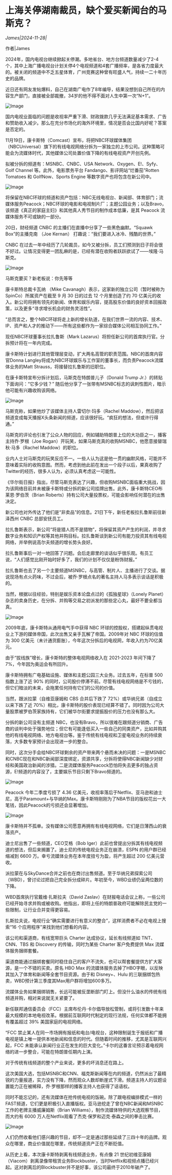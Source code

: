 # 上海关停湖南裁员，缺个爱买新闻台的马斯克？

*James|2024-11-28|*

作者|James

2024年，国内电视台继续掀起关停潮。多地省台、地方台频道数量减少了2-4个，其中上海广播电视台计划关停4个电视频道和4套广播频率，是各省力度最大的。被关闭的频道中不乏五星体育，广州竞赛这种曾有旺盛人气，持续一二十年历史的品牌。

近日还有网友发帖爆料，自己在湖南广电作了8年编导，结果没想到自己所在的内容生产部门，直接被全部裁撤，34岁的他不得不面对人生中第一次“N+1”。

![Image](https://p3-sign.toutiaoimg.com/tos-cn-i-6w9my0ksvp/1d61e49a78354f2b8351c26900987f82~tplv-tt-shrink:640:0.image?lk3s=06827d14&traceid=2024112817354101BA574E59ED9D1A5D2D&x-expires=2147483647&x-signature=kzAFztyJYk%2FunBiC5LSCFumGQ0o%3D)

国内电视业面临的问题是收视率严重下滑、财政拨款几乎无法满足基本需求、广告和赞助收入减少。那么在充分市场化的海外环境里，情况是否会比国内好呢？答案是否定的。

11月19日，康卡斯特（Comcast）宣布，将把NBC环球媒体集团（NBCUniversal）旗下的有线电视网络分拆为一家独立的上市公司。这种策略可能会为流媒体时代，其他媒体公司处置价值下降的有线电视资产开创先例。

拟被分拆的频道有：MSNBC、CNBC、USA Network、Oxygen、E!、Syfy、Golf Channel 等。此外，电影票务平台 Fandango、影评网站“烂番茄”Rotten Tomatoes 和 GolfNow、Sports Engine 等数字资产也将包含在新公司中。

![Image](https://p3-sign.toutiaoimg.com/tos-cn-i-6w9my0ksvp/ef95b20e75f74a07a9f6a531b6549e4b~tplv-tt-shrink:640:0.image?lk3s=06827d14&traceid=2024112817354101BA574E59ED9D1A5D2D&x-expires=2147483647&x-signature=qf6E9RatgEfTL3nhJB30LqHAWtY%3D)

将保留在NBC环球的频道和资产包括：NBC无线电视台、新闻部、体育部门；流媒体服务Peacock；NBC环球的电影和电视制片厂；主题公园业务；以及Bravo，该频道《真正的家庭主妇》和其他真人秀节目的制作成本低廉，是其 Peacock 流媒体服务不可或缺的一部分。

20日，财经频道 CNBC 的主播们在直播中分享了一些黑色幽默。“Squawk Box”的主播克南 （Joe Kernan） 打趣说：“我们要进入冰冷、残酷的世界。”

CNBC 在过去一年中经历了几轮裁员，如今又被分拆，员工们预测到日子将会很不好过。让情况变得更一团乱麻的是，已经有潜在收购者跃跃欲试了——埃隆·马斯克。

![Image](https://p3-sign.toutiaoimg.com/tos-cn-i-6w9my0ksvp/1a1170318be64b6b92842c677f8b075c~tplv-tt-shrink:640:0.image?lk3s=06827d14&traceid=2024112817354101BA574E59ED9D1A5D2D&x-expires=2147483647&x-signature=IlM5JFTfWbkQJclNtm25OcJBFxc%3D)

马斯克要买？新老板说：你先等等

康卡斯特总裁卡瓦纳 （Mike Cavanagh）表示，这家新的独立公司（暂时被称为 SpinCo）所属资产在截至 9 月 30 日的过去 12 个月里创造了约 70 亿美元的收入。新公司将拥有领先的新闻、体育和娱乐内容，提高股东价值的良好资本回报政策，以及更多“寻求增长机会的财务灵活性”。

“总而言之，整个NBC环球将走上新的增长轨道，在我们世界一流的内容、技术、IP、资产和人才的推动下——所有这些都作为一家综合媒体公司相互协同工作。”

现任NBC环球董事长拉扎鲁斯（Mark Lazarus）将担任新公司的首席执行官。分拆预计将在一年内完成。

康卡斯特计划进行其他管理层变动，扩大两名高管的职责范围。NBC的首席内容官Donna Langley将成为NBC环球娱乐与工作室的董事长，而负责Peacock流媒体业务的Matt Strauss，将接替拉扎鲁斯的旧职位。

在康卡斯特宣布分拆计划后，马斯克在特朗普儿子（Donald Trump Jr.）的转贴下面询问：“它多少钱？” 随后他分享了一张带有MSNBC标志的讽刺性图片，暗示他可能有兴趣收购该网络。

![Image](https://p3-sign.toutiaoimg.com/tos-cn-i-6w9my0ksvp/4a80ae1695de4064be1c3754d4d69f01~tplv-tt-shrink:640:0.image?lk3s=06827d14&traceid=2024112817354101BA574E59ED9D1A5D2D&x-expires=2147483647&x-signature=dNrmpAH87wwkV%2B7dqi%2BfsHEKxGM%3D)

马斯克称，如果他炒了该媒体主持人雷切尔·玛多（Rachel Maddow），然后把该频道变成每天播报X头条新闻的频道，应该很好玩。“疯狂的想法，但或许行得通。”

马斯克的评论也引发了公众人物的回应，例如辅助特朗普上位的大功臣之一，播客主持乔·罗根（Joe Rogan）开玩笑，如果马斯克真的收购MSNBC，他愿意接替瑞秋·马多（Rachel Maddow）的职位。

业内人士对马斯克的玩笑反应不一。一些人认为这是他一贯的幽默风格，可能并不意味着实际的收购意图。然而，考虑到他此前在发出一个段子以后，果真收购了Twitter的经历，很多人认为，必须认真考虑这一可能性。

《华尔街日报》指出，尽管马斯克表达了兴趣，但收购MSNBC面临重大挑战，因为该网络目前并未被康卡斯特或分拆的新公司挂牌出售。此外，康卡斯特CEO布莱恩·罗伯茨（Brian Roberts）持有公司大量投票权，可能会影响任何潜在的出售决定。

新公司也对外传达了他们是“非卖品”的信息。21日下午，新任老板拉扎鲁斯前往新泽西州 CNBC 总部安抚员工。

拉扎鲁斯表示，新公司“将是猎人而不是猎物”，将保留其资产产生的利润，并寻求数字业务和知识产权等其他并购目标。拉扎鲁斯谈到新公司有能力投资其有线电视网络，并举例说高尔夫频道的增长势头良好。

拉扎鲁斯事后一对一地回答了问题。会后走廊里的谈话似乎很乐观。有员工说，“人们感觉比刚开始时好多了，我们的计划不仅仅是粉饰财报。”

拉扎鲁斯也去了另一个主要频道MSNBC，与高管、制片人、主播进行了交谈。据说现场有点火药味，不过会后，被乔·罗根点名的著名主持人马多表示谈话是积极的。

当然，根据以往经验，特别是娱乐资本论盘点过的《孤独星球》（Lonely Planet）杂志的卖身历史，在分拆、并购等交易之初派发的那些定心丸，最好不要全都当真。

![Image](https://p3-sign.toutiaoimg.com/tos-cn-i-6w9my0ksvp/1d41b8a78b0f4f1e9433717da8f25453~tplv-tt-shrink:640:0.image?lk3s=06827d14&traceid=2024112817354101BA574E59ED9D1A5D2D&x-expires=2147483647&x-signature=gpx03HE3yHt1zJDeE2PTvb%2BYsD8%3D)

2009年底，康卡斯特从通用电气手中获得 NBC 环球的控股权，搭建起纵贯电视业上下游的媒体帝国，此次出售又亲手瓦解了帝国。2009年对 NBC 环球的估值为 300 亿美元（未计通货膨胀），今年这次分拆后的电视网，年收入约为70亿美元。

由于“拔线族”增长，康卡斯特的整体电视网络收入在 2021-2023 年间下降了7%，今年因为奥运会有所回升。

康卡斯特拥有广电基础设施、媒体和主题公园三大业务。过去五年，在标普 500 指数上涨了近 90% 的同时，公司股价停滞不前。尽管有线电视网络是不亏钱的，但它们暗淡的未来，会拖累任何持有它们的公司的价值。

当然，跟派拉蒙（自维亚康姆和 CBS 合并后下跌了 72%）或华纳兄弟（自成立以来下跌了近 70%）相比，康卡斯特的股价表现已经算不错了。同时因为公司大量股票被罗伯茨家族持有，它们被华尔街要求提振股价的压力也没有那么大。

分拆的新公司没有主频道 NBC，也没有Bravo，所以很难在跟频道分销商、广告商的谈判中处于强势地位；但它有可能逢低买入一些自己的同类资产，比如并购其他的有线电视网络、地方电视台等。鉴于传统有线电视和卫星电视业务的持续衰落，大多数专家预计会出现进一步的整合。

同时，这次分手会给NBC环球剩余的资产带来两个悬而未决的问题：一是MSNBC和CNBC现在和NBC新闻部深度绑定，资源共享，分拆将使得NBC新闻缺少对财经和美国政治新闻的涉猎。二是流媒体服务Peacock恐怕将失去更多的独占资源，E!频道的内容没了，主要娱乐节目只剩下Bravo频道的。

![Image](https://p3-sign.toutiaoimg.com/tos-cn-i-6w9my0ksvp/b5d82f36f36c42fcb2f9b65a7fe49daf~tplv-tt-shrink:640:0.image?lk3s=06827d14&traceid=2024112817354101BA574E59ED9D1A5D2D&x-expires=2147483647&x-signature=eJZlAECzRtNziAWeBgkJBmf0L8M%3D)

Peacock 今年二季度亏损了 4.36 亿美元，收视率落后于Netflix、亚马逊和迪士尼，高于Paramount+与华纳的Max。康卡斯特刚刚为了NBA节目的版权花出一大笔钱，因此Peacock的亏损还会显著增加。

![Image](https://p26-sign.toutiaoimg.com/tos-cn-i-6w9my0ksvp/6ffa4d6f6f9d4384b069022094d85a3d~tplv-tt-shrink:640:0.image?lk3s=06827d14&traceid=2024112817354101BA574E59ED9D1A5D2D&x-expires=2147483647&x-signature=yfYgbUZpzrNsuv0cbo%2FCvv9HryE%3D)

康卡斯特并不孤单。没有媒体公司愿意再拥有有线电视网络，它们是日薄西山的衰落资产。

迪士尼出售了一些频道，CEO艾格（Bob Iger）此前也曾提出分拆其有线电视频道的想法，但后来搁置了。迪士尼的传统电视业务正在崩溃，ESPN 的用户群已经缩减到 6600 万。幸亏流媒体业务在本年度扭亏为盈，将产生超过 200 亿美元营收。

派拉蒙在与SkyDance合并之前也在商讨出售频道。至于华纳兄弟探索公司（WBD），曾讨论过把自己完全拆分成碎片。年初至今，WBD业绩仍呈两位数的下降。

WBD首席执行官戴维·扎斯拉夫（David Zaslav）在财报电话会议上称，一些公司已经开始寻求并购或被收购。他指出，即将上任的特朗普政府可能解除民主党的一些限制，让行业合并变得更容易。

扎斯拉夫说，电视行业“确实需要进行有意义的整合”，这样消费者不必在电视上搜索“16 个应用程序”来找到他们想看的内容。

该公司和渠道商，有线宽带巨头 Charter 达成协议，延长有线频道如 TNT、CNN、TBS 和 Discovery 的传输，同时为某些 Charter 客户免费提供 Max 流媒体服务捆绑套餐。

渠道商能通过捆绑套餐同时稳住自己的客户不流失，也可以帮套餐提供方扩大客源，是一个不错的买卖。原名 HBO Max 的流媒体服务去掉了HBO字眼，以反映其加入了体育和新闻等全套节目资源。由于和 Disney+、Hulu 的三联捆绑包热卖，WBD预计第三季度其Max用户群将增加600多万。

流媒体业务如果捆绑销售，长远可能被反垄断部门盯上。但没什么油水的传统有线频道并购，相对来说就无关紧要了。

新任联邦通信委员会（FCC）主席布伦丹·卡尔倡导放松管制，或将引发数十年来最大规模的本地电视改革。根据前互联网时代制定的现行法规，任何实体都不能拥有覆盖超过 39% 美国家庭的电视网络。

“FCC 禁止某人在同一市场拥有报纸和电台/电视台，这种限制诞生于报纸和广播电视是镇上唯一提供本地新闻和信息的时代。但随着时间的推移，尤其是互联网兴起，FCC 未能承认新闻行业正在发生的巨大变化。”卡尔的这番言论预示着电视网络的进一步整合，可能在特朗普任期内上演。

对于传统有线频道的整个产业来说，更多的坏消息还在路上。

这次美国大选，包括MSNBC和CNN、福克斯新闻等在内的频道，仍然派出了最精锐的力量报道，实力没有下降，然而观众人数却断崖式下滑。频道主持人的议题设置能力正在被稀释，乔·罗根那样的播客主持人也获得了话语权。

同时不能忘记的，还有流媒体在抢传统电视的饭碗。除了跟电视编排模式一样的FAST频道，它们更是积极引入直播版权。亚马逊挖走了曾在NBC新闻和MSNBC工作的老牌主播威廉姆斯（Brian Williams），制作流媒体特供的大选观察节目，而大约有 6000 万人在Netflix观看了杰克·保罗和迈克·泰森之间的拳击比赛。

![Image](https://p3-sign.toutiaoimg.com/tos-cn-i-6w9my0ksvp/bee1e041293e4fba95fdc337d7cf172e~tplv-tt-shrink:640:0.image?lk3s=06827d14&traceid=2024112817354101BA574E59ED9D1A5D2D&x-expires=2147483647&x-signature=n6KUH3K51JdsvulwmktflLa0Vmg%3D)

人们仍然收看他们感兴趣的节目，却不一定是通过那些延续了三四十年的品牌。观众在哪里，商业价值就在哪里，传统频道资产正在不断贬值。

从历史上看，本次康卡斯特剥离有线频道业务，有点像 21 世纪初维亚康姆（Viacom）剥离录像带租赁业务Blockbuster，当时Netflix和视频点播已经兴起。这对剥离后的Blockbuster并不是好事，该公司最终于2010年破产了。

